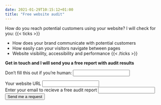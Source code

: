 ```yaml
---
date: 2021-01-29T10:15:12+01:00
title: "Free website audit"
---
```


How do you reach potential customers using your website? I will check for you:
{{< ticks >}}
* How does your brand communicate with potential customers
* How easily can your visitors navigate between pages
* Website visibility, accessibility and performance
{{< /ticks >}}


**Get in touch and I will send you a free report with audit results**

<form name="contact" method="POST" data-netlify="true" netlify-honeypot="bot-field" action="/success/index.html" class="form">
  <p class="hidden">
    <label>Don’t fill this out if you’re human: <input name="bot-field" /></label>
  </p>

   <div class="form__item">
    <label for="url">Your website URL</label>   
    <input type="text" name="url" id="url" required/>
  </div>

  <div class="form__item"> 
    <label for="email">Enter your email to recieve a free audit report</label>   
    <input type="email" name="email" id="email" required />
  </div>

  <div class="form__item">
    <button type="submit" class="CTA">Send me a request</button>
  </div>
</form>





